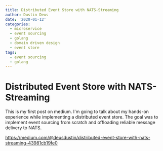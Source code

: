 ```yaml
---
title: Distributed Event Store with NATS-Streaming
author: Dustin Deus
date: '2020-01-12'
categories:
  - microservice
  - event sourcing
  - golang
  - domain driven design
  - event store
tags:
  - event sourcing
  - golang
---
```


# Distributed Event Store with NATS-Streaming

This is my first post on medium. I'm going to talk about my hands-on experience while implementing a distributed event store. The goal was to implement event sourcing from scratch and offloading reliable message delivery to NATS.

https://medium.com/@deusdustin/distributed-event-store-with-nats-streaming-43981cb19fe0